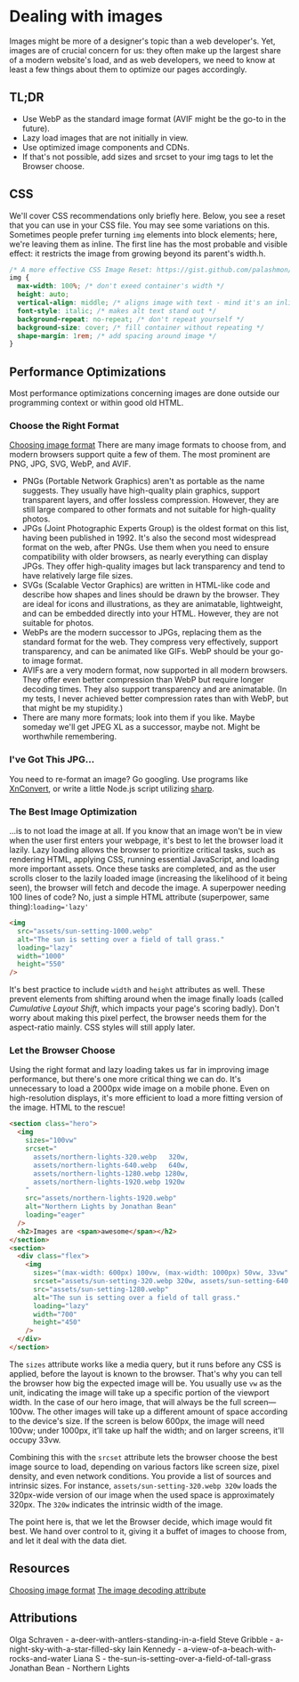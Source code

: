 # Dealing with images

Images might be more of a designer's topic than a web developer's. Yet, images are of crucial concern for us: they often make up the largest share of a modern website's load, and as web developers, we need to know at least a few things about them to optimize our pages accordingly.

## TL;DR

- Use WebP as the standard image format (AVIF might be the go-to in the future).
- Lazy load images that are not initially in view.
- Use optimized image components and CDNs.
- If that's not possible, add sizes and srcset to your img tags to let the Browser choose.

## CSS

We'll cover CSS recommendations only briefly here. Below, you see a reset that you can use in your CSS file. You may see some variations on this. Sometimes people prefer turning `img` elements into block elements; here, we're leaving them as inline. The first line has the most probable and visible effect: it restricts the image from growing beyond its parent's width.h.

```css
/* A more effective CSS Image Reset: https://gist.github.com/palashmon/35bda7887eb4bc45459d71eca3dda7a5 */
img {
  max-width: 100%; /* don't exeed container's width */
  height: auto;
  vertical-align: middle; /* aligns image with text - mind it's an inline element */
  font-style: italic; /* makes alt text stand out */
  background-repeat: no-repeat; /* don't repeat yourself */
  background-size: cover; /* fill container without repeating */
  shape-margin: 1rem; /* add spacing around image */
}
```

## Performance Optimizations

Most performance optimizations concerning images are done outside our programming context or within good old HTML.

### Choose the Right Format

[Choosing image format](https://dodonut.com/blog/best-image-formats-for-the-web/)
There are many image formats to choose from, and modern browsers support quite a few of them.
The most prominent are PNG, JPG, SVG, WebP, and AVIF.

- PNGs (Portable Network Graphics) aren't as portable as the name suggests. They usually have high-quality plain graphics, support transparent layers, and offer lossless compression. However, they are still large compared to other formats and not suitable for high-quality photos.
- JPGs (Joint Photographic Experts Group) is the oldest format on this list, having been published in 1992. It's also the second most widespread format on the web, after PNGs. Use them when you need to ensure compatibility with older browsers, as nearly everything can display JPGs. They offer high-quality images but lack transparency and tend to have relatively large file sizes.
- SVGs (Scalable Vector Graphics) are written in HTML-like code and describe how shapes and lines should be drawn by the browser. They are ideal for icons and illustrations, as they are animatable, lightweight, and can be embedded directly into your HTML. However, they are not suitable for photos.
- WebPs are the modern successor to JPGs, replacing them as the standard format for the web. They compress very effectively, support transparency, and can be animated like GIFs. WebP should be your go-to image format.
- AVIFs are a very modern format, now supported in all modern browsers. They offer even better compression than WebP but require longer decoding times. They also support transparency and are animatable. (In my tests, I never achieved better compression rates than with WebP, but that might be my stupidity.)
- There are many more formats; look into them if you like. Maybe someday we'll get JPEG XL as a successor, maybe not. Might be worthwhile remembering.

### I've Got This JPG...

You need to re-format an image? Go googling. Use programs like [XnConvert](https://www.xnview.com/en/xnconvert/), or write a little Node.js script utilizing [sharp](https://sharp.pixelplumbing.com/).

### The Best Image Optimization

...is to not load the image at all.
If you know that an image won't be in view when the user first enters your webpage, it's best to let the browser load it lazily. Lazy loading allows the browser to prioritize critical tasks, such as rendering HTML, applying CSS, running essential JavaScript, and loading more important assets. Once these tasks are completed, and as the user scrolls closer to the lazily loaded image (increasing the likelihood of it being seen), the browser will fetch and decode the image. A superpower needing 100 lines of code? No, just a simple HTML attribute (superpower, same thing):`loading='lazy'`

```html
<img
  src="assets/sun-setting-1000.webp"
  alt="The sun is setting over a field of tall grass."
  loading="lazy"
  width="1000"
  height="550"
/>
```

It's best practice to include `width` and `height` attributes as well. These prevent elements from shifting around when the image finally loads (called _Cumulative Layout Shift_, which impacts your page's scoring badly).
Don't worry about making this pixel perfect, the browser needs them for the aspect-ratio mainly. CSS styles will still apply later.

### Let the Browser Choose

Using the right format and lazy loading takes us far in improving image performance, but there's one more critical thing we can do. It's unnecessary to load a 2000px wide image on a mobile phone. Even on high-resolution displays, it's more efficient to load a more fitting version of the image. HTML to the rescue!

```html
<section class="hero">
  <img
    sizes="100vw"
    srcset="
      assets/northern-lights-320.webp   320w,
      assets/northern-lights-640.webp   640w,
      assets/northern-lights-1280.webp 1280w,
      assets/northern-lights-1920.webp 1920w
    "
    src="assets/northern-lights-1920.webp"
    alt="Northern Lights by Jonathan Bean"
    loading="eager"
  />
  <h2>Images are <span>awesome</span></h2>
</section>
<section>
  <div class="flex">
    <img
      sizes="(max-width: 600px) 100vw, (max-width: 1000px) 50vw, 33vw"
      srcset="assets/sun-setting-320.webp 320w, assets/sun-setting-640.webp 640w, assets/sun-setting-1280.webp 1280w"
      src="assets/sun-setting-1280.webp"
      alt="The sun is setting over a field of tall grass."
      loading="lazy"
      width="700"
      height="450"
    />
  </div>
</section>
```

The `sizes` attribute works like a media query, but it runs before any CSS is applied, before the layout is known to the browser. That's why you can tell the browser how big the expected image will be. You usually use `vw` as the unit, indicating the image will take up a specific portion of the viewport width. In the case of our hero image, that will always be the full screen—100vw.
The other images will take up a different amount of space according to the device's size. If the screen is below 600px, the image will need 100vw; under 1000px, it’ll take up half the width; and on larger screens, it'll occupy 33vw.

Combining this with the `srcset` attribute lets the browser choose the best image source to load, depending on various factors like screen size, pixel density, and even network conditions. You provide a list of sources and intrinsic sizes. For instance, `assets/sun-setting-320.webp 320w` loads the 320px-wide version of our image when the used space is approximately 320px. The `320w` indicates the intrinsic width of the image.

The point here is, that we let the Browser decide, which image would fit best. We hand over control to it, giving it a buffet of images to choose from, and let it deal with the data diet.

## Resources

[Choosing image format](https://dodonut.com/blog/best-image-formats-for-the-web/)
[The image decoding attribute](https://www.tunetheweb.com/blog/what-does-the-image-decoding-attribute-actually-do/)

## Attributions

Olga Schraven - a-deer-with-antlers-standing-in-a-field
Steve Gribble - a-night-sky-with-a-star-filled-sky
Iain Kennedy - a-view-of-a-beach-with-rocks-and-water
Liana S - the-sun-is-setting-over-a-field-of-tall-grass
Jonathan Bean - Northern Lights
